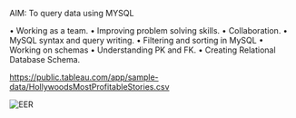 AIM: To query data using MYSQL

• Working as a team.
• Improving problem solving skills.
• Collaboration.
• MySQL syntax and query writing.
• Filtering and sorting in MySQL
• Working on schemas
• Understanding PK and FK.
• Creating Relational Database Schema.

https://public.tableau.com/app/sample-data/HollywoodsMostProfitableStories.csv


![EER](https://github.com/Mer6028/MySQL/assets/136696651/fed03f9f-a482-4850-ba4a-9fb8d6c9c9df)
